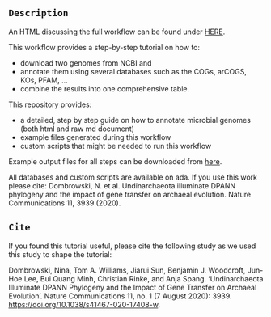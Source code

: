 ## `Description` 

An HTML discussing the full workflow can be found under [HERE](https://ndombrowski.github.io/Annotation_workflow/).

This workflow provides a step-by-step tutorial on how to:

- download two genomes from NCBI and
- annotate them using several databases such as the COGs, arCOGS, KOs, PFAM, …
- combine the results into one comprehensive table.

This repository provides:

- a detailed, step by step guide on how to annotate microbial genomes (both html and raw md document)
- example files generated during this workflow
- custom scripts that might be needed to run this workflow

Example output files for all steps can be downloaded from [here](https://github.com/ndombrowski/Annotation_workflow/tree/main/Output_example).

All databases and custom scripts are available on ada. If you use this work please cite: Dombrowski, N. et al. Undinarchaeota illuminate DPANN phylogeny and the impact of gene transfer on archaeal evolution. Nature Communications 11, 3939 (2020).


## `Cite`

If you found this tutorial useful, please cite the following study as we used this study to shape the tutorial:

Dombrowski, Nina, Tom A. Williams, Jiarui Sun, Benjamin J. Woodcroft, Jun-Hoe Lee, Bui Quang Minh, Christian Rinke, and Anja Spang. ‘Undinarchaeota Illuminate DPANN Phylogeny and the Impact of Gene Transfer on Archaeal Evolution’. Nature Communications 11, no. 1 (7 August 2020): 3939. https://doi.org/10.1038/s41467-020-17408-w.
